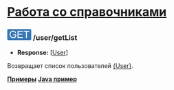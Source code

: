 [Работа со справочниками](../../index.md)
=========================================

### ![GET](../../../../img/get.png) /user/getList
* **Response:** [[User](../../../../types/types.md#com.siams.med.api.User)]

Возвращает список пользователей [{User}](../../../../types/types.md#com.siams.med.api.User).

**[Примеры](examples/getList.md)**
**[Java пример](examples/getListJava.md)**
